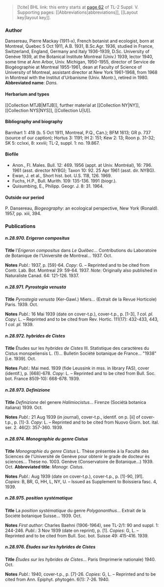 > [!cite] BHL link: this entry starts at [page 62](https://www.biodiversitylibrary.org/page/33259108) of TL-2 Suppl. V.
> Supporting pages: [[Abbreviations|abbreviations]], [[Layout key|layout key]].

### Author

Dansereau, Pierre Mackay (1911-x), French botanist and ecologist, born at Montreal, Quebec 5 Oct 1911, A.B. 1931, B.Sc.Agr. 1936, studied in France, Switzerland, England, Germany and Italy 1936-1939, D.Sc. University of Genève 1939, at the Botanical Institute Montreal (Univ.) 1939, lector 1940, some time at Ann Arbor, Univ. Michigan, 1950-1955, director of Service de Biogéographie at Montreal 1955-1961, dean at Faculty of Science of University of Montreal, assistant director at New York 1961-1968, from 1968 in Montreal with the Institut d'Urbanisme (Univ. Montr.), retired in 1980. 
**Abbreviated name**: *Dans.*

#### Herbarium and types

[[Collection MTJB|MTJB]], further material at [[Collection NY|NY]], [[Collection NYS|NYS]], [[Collection U|U]].

#### Bibliography and biography

Barnhart 1: 418 (b. 5 Oct 1911, Montreal, P.Q., Can.); BFM 1613; GR p. 737 (source of our caption); Hortus 3: 1191; IH 2: 151; Kew 2: 13; Roon p. 31-32; SK 5: cclxxi, 8: xxviii; TL-2, suppl. 1: no. 19.867.

#### Biofile

- Anon., Fl. Males. Bull. 12: 469. 1956 (appt. at Univ. Montréal), 16: 796. 1961 (asst. director NYBG); Taxon 10: 92. 25 Apr 1961 (asst. dir. NYBG).
- Ewan, J. et al., Short hist. bot. U.S. 118, 126. 1969.
- Fuchs, H.P., Bull. Murith. 109: 135-136. 1991 (biogr.).
- Quisumbing, E., Philipp. Geogr. J. 8: 31. 1964.

#### Outside our period

P. Dansereau, *Biogeography*: an ecological perspective, New York (Ronald). 1957, pp. xiii, 394.

### Publications

##### n.28.970. Erigeron compositus

**Title**
l'*Erigeron compositus* dans *Le Québec*... Contributions du Laboratoire de Botanique de l'Université de Montreal... 1937. Oct.

**Notes**
*Publ*.: 1937, p. \[59\]-64. *Copy*: G. – Reprinted and to be cited from Contr. Lab. Bot. Montreal 29: 59-64. 1937.
*Note*: Originally also published in Naturaliste Canad. 64: 121-126. 1937.

##### n.28.971. Pyrostegia venusta

**Title**
*Pyrostegia venusta* (Ker-Gawl.) Miers... (Extrait de la Revue Horticole) Paris. 1939. Oct.

**Notes**
*Publ*.: 16 Mai 1939 (date on cover-t.p.), cover-t.p., p. \[1-3\], *1 col. pl. Copy*: L. – Reprinted and to be cited from Rev. Hortic. 111(17): 432-433, 443, *1 col. pl.* 1939.

##### n.28.972. hybrides de Cistes

**Title**
Études sur les *hybrides de Cistes* III. Statistique des caractères du Cistus monspeliensis L. (1)... Bulletin Société botanique de France... "1938" \[i.e. 1939\]. Oct.

**Notes**
*Publ*.: Mai med. 1939 (fide Leussink in mss. in library FAS), cover (identif.), p. \[668\]-678.
*Copy*: L. – Reprinted and to be cited from Bull. Soc. bot. France 85(9-10): 668-678. 1939.

##### n.28.973. Definizione

**Title**
*Definizione* del genere *Halimiocistus*... Firenze (Sociétà botanica italiana) 1939. Oct.

**Notes**
*Publ*.: 21 Aug 1939 (in journal), cover-t.p., identif. on p. \[ii\] of cover-t.p., p. \[1\]-3. *Copy*: L. – Reprinted and to be cited from Nuovo Giorn. bot. ital. ser. 2. 46(2): 357-360. 1939.

##### n.28.974. Monographie du genre Cistus

**Title**
*Monographie du genre Cistus* L. Thèse présentée à la Faculté des Sciences de l'Université de Genève pour obtenir le grade de docteur ès sciences... These no. 1003. Genève (Conservatoire de Botanique...) 1939. Oct.
**Abbreviated title**: *Monogr. Cistus*.

**Notes**
*Publ*.: Aug 1939 (date on cover-t.p.), cover-t.p., p. \[1\]-90, \[91\]. *Copies*: B, BR, G, HH, L, NY, U. – Issued as Supplement to Boissiera fasc. 4, 1939.

##### n.28.975. position systématique

**Title**
La *position systématique* du genre *Polygonanthus*... Extrait de la Société botanique Suisse... 1939. Oct.

**Notes**
*First author*: Charles Baehni (1906-1964), see TL-2/1: 90 and suppl. 1: 244-246.
*Publ*.: 3 Nov 1939 (date on reprint), p. \[1\]. *Copies*: G, L. – Reprinted and to be cited from Bull. Soc. bot. Suisse 49: 415-416. 1939.

##### n.28.976. Études sur les hybrides de Cistes

**Title**
*Études sur les hybrides de Cistes*... Paris (Imprimerie nationale) 1940. Oct.

**Notes**
*Publ*.: 1940, cover-t.p., p. \[7\]-26. *Copies*: G, L. – Reprinted and to be cited from Ann. Epiphyt. phytogén. 6(1): 7-26. 1940.

